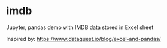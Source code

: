 # imdb
Jupyter, pandas demo with IMDB data stored in Excel sheet

Inspired by: https://www.dataquest.io/blog/excel-and-pandas/
